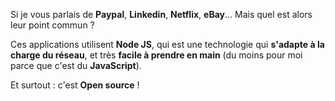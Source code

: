 Si je vous parlais de **Paypal**, **Linkedin**, **Netflix**, **eBay**... Mais quel est alors leur point commun ?  

Ces applications utilisent **Node JS**, qui est une technologie qui **s'adapte à la charge du réseau**, et très **facile à prendre en main** (du moins pour moi parce que c'est du **JavaScript**).

Et surtout : c'est **Open source** !